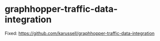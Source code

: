 # graphhopper-traffic-data-integration
Fixed: https://github.com/karussell/graphhopper-traffic-data-integration

